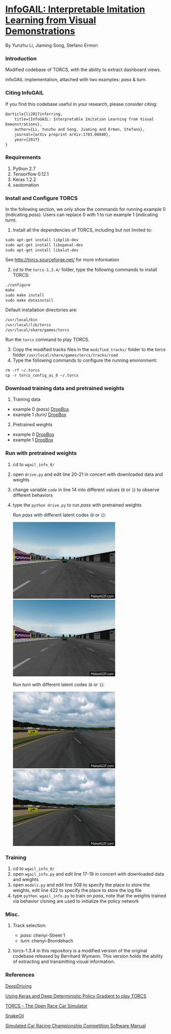 # [InfoGAIL: Interpretable Imitation Learning from Visual Demonstrations](https://arxiv.org/abs/1703.08840)

By Yunzhu Li, Jiaming Song, Stefano Ermon

### Introduction

Modified codebase of TORCS, with the ability to extract dashboard views.

InfoGAIL implementation, attached with two examples: *pass* & *turn*.

### Citing InfoGAIL

If you find this codebase useful in your research, please consider citing:

	@article{li2017inferring,
  	    title={InfoGAIL: Interpretable Imitation Learning from Visual Demonstrations},
  	    author={Li, Yunzhu and Song, Jiaming and Ermon, Stefano},
  	    journal={arXiv preprint arXiv:1703.08840},
  	    year={2017}
	}

### Requirements

1. Python 2.7
2. Tensorflow 0.12.1
3. Keras 1.2.2
4. xautomation

### Install and Configure TORCS

In the following section, we only show the commands for running example 0 (indicating *pass*). Users can replace 0 with 1 to run example 1 (indicating *turn*).

1. Install all the dependencies of TORCS, including but not limited to:

```
sudo apt-get install libplib-dev
sudo apt-get install libopenal-dev
sudo apt-get install libalut-dev
```

See http://torcs.sourceforge.net/ for more information

2. cd to the `torcs-1.3.4/` folder, type the following commands to install TORCS:

```
./configure
make
sudo make install
sudo make datainstall
```

Default installation directories are:

```
/usr/local/bin
/usr/local/lib/torcs
/usr/local/share/games/torcs
```

Run the `torcs` command to play TORCS.

3. Copy the modified tracks files in the `modified_tracks/` folder to the torcs folder `/usr/local/share/games/torcs/tracks/road`
4. Type the following commands to configure the running environment:

```
rm -rf ~/.torcs
cp -r torcs_config_ai_0 ~/.torcs
```

### Download training data and pretrained weights

1. Training data
- example 0 *(pass)* [DropBox](https://www.dropbox.com/s/4tbwvidrb1l5p7v/human_0.zip?dl=0)
- example 1 *(turn)* [DropBox](https://www.dropbox.com/s/0c93lxrwvg5kze1/human_1.zip?dl=0)

2. Pretrained weights
- example 0 [DropBox](https://www.dropbox.com/s/e8f8cv11eoavpji/wgail_info_params_0.zip?dl=0)
- example 1 [DropBox](https://www.dropbox.com/s/oagd8uc94au5tjf/wgail_info_params_1.zip?dl=0)

### Run with pretrained weights 

1. cd to `wgail_info_0/`

2. open `drive.py` and edit line 20-21 in concert with downloaded data and weights

3. change variable `code` in line 14 into different values (`0` or `1`) to observe different behaviors

4. type the `python drive.py` to run *pass* with pretrained weights

   Run *pass* with different latent codes (`0` or `1`):

   ![](pass_code_0.gif) ![](pass_code_1.gif)

   Run *turn* with different latent codes (`0` or `1`):

   ![](turn_code_1.gif) ![](turn_code_0.gif)

### Training

1. cd to `wgail_info_0/`
2. open `wgail_info.py` and edit line 17-19 in concert with downloaded data and weights
3. open `models.py` and edit line 508 to specify the place to store the weights, edit line 422 to specify the place to store the log file
4. type `python wgail_info.py` to train on *pass*, note that the weights trained via behavior cloning are used to initialize the policy network

### Misc.

1. Track selection:
   * *pass*: chenyi-Street 1
   * *turn*: chenyi-Brondehach

2. torcs-1.3.4 in this repository is a modified version of the original codebase released by Bernhard Wymann. This version holds the ability of extracting and transmitting visual information.

### References

[DeepDriving](http://deepdriving.cs.princeton.edu/)

[Using Keras and Deep Deterministic Policy Gradient to play TORCS](https://yanpanlau.github.io/2016/10/11/Torcs-Keras.html)

[TORCS - The Open Race Car Simulator](http://xed.ch/h/torcs.html)

[SnakeOil](http://xed.ch/project/snakeoil/index.html)

[Simulated Car Racing Championship Competition Software Manual](https://pdfs.semanticscholar.org/9b1d/e5d93854d9dc364a4bc6a462193ccc3ea895.pdf)
